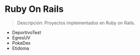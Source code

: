 # Ruby On Rails
> Descripción: Proyectos implementados en Ruby on Rails.
  - DeportivoTest
  - EgresUV
  - PokeDex
  - Etidoma 

